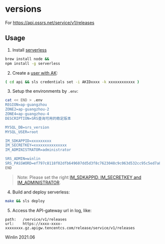 # versions

For https://api.ossrs.net/service/v1/releases

## Usage

1. Install [serverless](https://github.com/serverless/serverless)

```bash
brew install node &&
npm install -g serverless
```

2. Create a [user with AK](https://console.cloud.tencent.com/cam):

```bash
( cd api && sls credentials set -i AKIDxxxx -k xxxxxxxxxxxx )
```

3. Setup the environments by `.env`:

```bash
cat << END > .env
REGION=ap-guangzhou
ZONE2=ap-guangzhou-2
ZONE4=ap-guangzhou-4
DESCRIPTION=SRS查询可用的稳定版本

MYSQL_DB=srs_version
MYSQL_USER=root

IM_SDKAPPID=xxxxxxxxx
IM_SECRETKEY=xxxxxxxxxxxxxxx
IM_ADMINISTRATOR=administrator

SRS_ADMIN=winlin
SRS_PASSWORD=ef797c8118f02dfb649607dd5d3f8c7623048c9c063d532cc95c5ed7a898a64f #sha256('12345678')
END
```

> Note: Please set the right [IM_SDKAPPID, IM_SECRETKEY and IM_ADMINISTRATOR](https://console.cloud.tencent.com/im-detail).

4. Build and deploy serverless:

```bash
make && sls deploy
```

5. Access the API-gateway url in log, like:

```
path:   /service/v1/releases
url:    https://xxxx-xxxx-xxxxxxxx.gz.apigw.tencentcs.com/release/service/v1/releases
```

Winlin 2021.06
